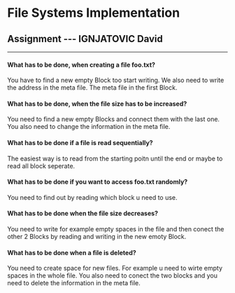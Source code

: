 # File Systems Implementation

## Assignment --- IGNJATOVIC David

<hr>

#### What has to be done, when creating a file foo.txt?

You have to find a new empty Block too start writing. We also need to write the address in the meta file. The meta file in the first Block.

#### What has to be done, when the file size has to be increased?

You need to find a new empty Blocks and connect them with the last one. You also need to change the information in the meta file.

#### What has to be done if a file is read sequentially?

The easiest way is to read from the starting poitn until the end or maybe to read all block seperate.

#### What has to be done if you want to access foo.txt randomly?

You need to find out by reading which block u need to use.

#### What has to be done when the file size decreases?

You need to write for example empty spaces in the file and then conect the other 2 Blocks by reading and writing in the new emoty Block.

#### What has to be done when a file is deleted?

You need to create space for new files. For example u need to wirte empty spaces in the whole file. You also need to conect the two blocks and you need to delete the information in the meta file.
